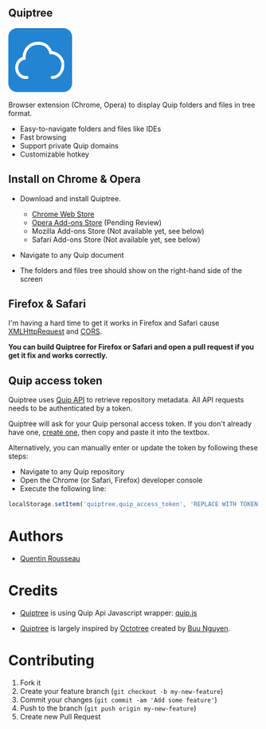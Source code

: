 ## Quiptree

[![Quiptree Logo](https://github.com/kwent/quiptree/blob/master/icons/icon128.png?raw=1)](https://github.com/kwent/quiptree)

Browser extension (Chrome, Opera) to display Quip folders and files in tree format.

* Easy-to-navigate folders and files like IDEs
* Fast browsing
* Support private Quip domains
* Customizable hotkey

## Install on Chrome & Opera

* Download and install Quiptree.
  - [Chrome Web Store](https://chrome.google.com/webstore/detail/quiptree/gcomjeafpffkkijhaigafppjkkadnpkb)
  - [Opera Add-ons Store](https://addons.opera.com/en/extensions/details/quiptree/) (Pending Review)
  - Mozilla Add-ons Store (Not available yet, see below)
  - Safari Add-ons Store (Not available yet, see below)

* Navigate to any Quip document
* The folders and files tree should show on the right-hand side of the screen

## Firefox & Safari

I'm having a hard time to get it works in Firefox and Safari cause [XMLHttpRequest](https://en.wikipedia.org/wiki/XMLHttpRequest) and [CORS](https://en.wikipedia.org/wiki/Cross-origin_resource_sharing).

**You can build Quiptree for Firefox or Safari and open a pull request if you get it fix and works correctly.**

## Quip access token
Quiptree uses [Quip API](https://quip.com/api/reference) to retrieve repository metadata. All API requests needs to be authenticated by a token.

Quiptree will ask for your Quip personal access token. If you don't already have one, [create one](https://quip.com/api/personal-token), then copy and paste it into the textbox.

Alternatively, you can manually enter or update the token by following these steps:

* Navigate to any Quip repository
* Open the Chrome (or Safari, Firefox) developer console
* Execute the following line:

```javascript
localStorage.setItem('quiptree.quip_access_token', 'REPLACE WITH TOKEN')
```

# Authors

- [Quentin Rousseau](https://github.com/kwent)

# Credits

- [Quiptree](https://github.com/kwent/quiptree) is using Quip Api Javascript wrapper: [quip.js](https://github.com/kwent/quip.js)

- [Quiptree](https://github.com/kwent/quiptree) is largely inspired by [Octotree](https://github.com/buunguyen/octotree) created by [Buu Nguyen](https://github.com/buunguyen).

# Contributing
1. Fork it
2. Create your feature branch (`git checkout -b my-new-feature`)
3. Commit your changes (`git commit -am 'Add some feature'`)
4. Push to the branch (`git push origin my-new-feature`)
5. Create new Pull Request
